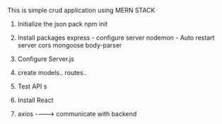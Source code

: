 This is simple crud application using MERN STACK

1. Initialize the json pack
    npm init

2. Install packages
    express - configure server
    nodemon - Auto restart server
    cors
    mongoose
    body-parser

3. Configure Server.js

4. create models.. routes..
5. Test API s

6. Install React

7. axios ----> communicate with backend




